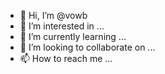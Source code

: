 - 👋 Hi, I’m @vowb
- 👀 I’m interested in ...
- 🌱 I’m currently learning ...
- 💞️ I’m looking to collaborate on ...
- 📫 How to reach me ...

<!---
vowb/vowb is a ✨ special ✨ repository because its `README.md` (this file) appears on your GitHub profile.
You can click the Preview link to take a look at your changes.
--->
